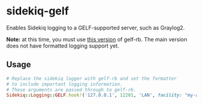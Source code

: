 # sidekiq-gelf

Enables Sidekiq logging to a GELF-supported server, such as Graylog2.

**Note:** at this time, you must use [this version](https://github.com/layervault/gelf-rb) of gelf-rb. The main version does not have formatted logging support yet.

## Usage

``` ruby
# Replace the sidekiq logger with gelf-rb and set the formatter
# to include important logging information.
# These arguments are passed through to gelf-rb.
Sidekiq::Logging::GELF.hook!('127.0.0.1', 12201, 'LAN', facility: "my-application")
```